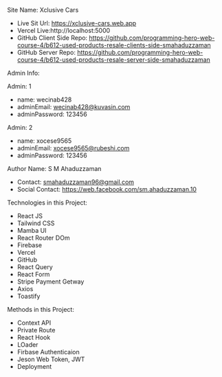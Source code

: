 Site Name: Xclusive Cars
- Live Sit Url: https://xclusive-cars.web.app
- Vercel Live:http://localhost:5000
- GitHub Client Side Repo: https://github.com/programming-hero-web-course-4/b612-used-products-resale-clients-side-smahaduzzaman
- GitHub Server Repo: https://github.com/programming-hero-web-course-4/b612-used-products-resale-server-side-smahaduzzaman

Admin Info:

Admin: 1
- name: wecinab428
- adminEmail: wecinab428@kuvasin.com
- adminPassword: 123456

Admin: 2
- name: xocese9565
- adminEmail: xocese9565@rubeshi.com
- adminPassword: 123456

Author Name: S M Ahaduzzaman 
- Contact: smahaduzzaman96@gmail.com 
- Social Contact: https://web.facebook.com/sm.ahaduzzaman.10

Technologies in this Project:
- React JS
- Tailwind CSS
- Mamba UI
- React Router DOm
- Firebase
- Vercel
- GitHub
- React Query
- React Form
- Stripe Payment Getway
- Axios
- Toastify

Methods in this Project:
- Context API
- Private Route
- React Hook
- LOader
- Firbase Authenticaion
- Jeson Web Token, JWT
- Deployment

